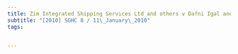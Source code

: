 ```yaml
---
title: Zim Integrated Shipping Services Ltd and others v Dafni Igal and others 
subtitle: "[2010] SGHC 8 / 11\_January\_2010"
tags:


---
```



